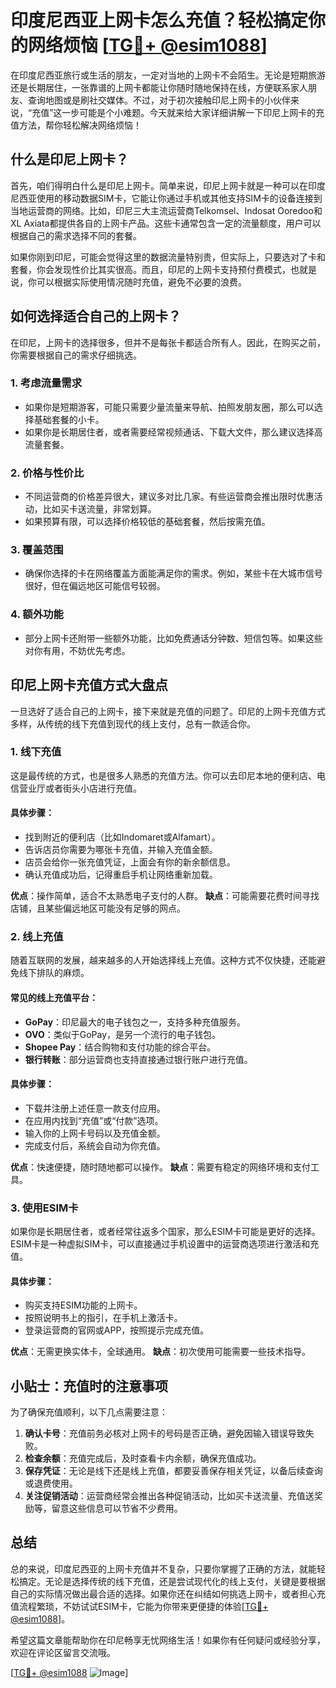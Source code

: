 # 印度尼西亚上网卡怎么充值？轻松搞定你的网络烦恼 [[TG💪+ @esim1088](https://t.me/s/esim1088)]

在印度尼西亚旅行或生活的朋友，一定对当地的上网卡不会陌生。无论是短期旅游还是长期居住，一张靠谱的上网卡都能让你随时随地保持在线，方便联系家人朋友、查询地图或是刷社交媒体。不过，对于初次接触印尼上网卡的小伙伴来说，“充值”这一步可能是个小难题。今天就来给大家详细讲解一下印尼上网卡的充值方法，帮你轻松解决网络烦恼！

## 什么是印尼上网卡？

首先，咱们得明白什么是印尼上网卡。简单来说，印尼上网卡就是一种可以在印度尼西亚使用的移动数据SIM卡，它能让你通过手机或其他支持SIM卡的设备连接到当地运营商的网络。比如，印尼三大主流运营商Telkomsel、Indosat Ooredoo和XL Axiata都提供各自的上网卡产品。这些卡通常包含一定的流量额度，用户可以根据自己的需求选择不同的套餐。

如果你刚到印尼，可能会觉得这里的数据流量特别贵，但实际上，只要选对了卡和套餐，你会发现性价比其实很高。而且，印尼的上网卡支持预付费模式，也就是说，你可以根据实际使用情况随时充值，避免不必要的浪费。

## 如何选择适合自己的上网卡？

在印尼，上网卡的选择很多，但并不是每张卡都适合所有人。因此，在购买之前，你需要根据自己的需求仔细挑选。

### 1. **考虑流量需求**
   - 如果你是短期游客，可能只需要少量流量来导航、拍照发朋友圈，那么可以选择基础套餐的小卡。
   - 如果你是长期居住者，或者需要经常视频通话、下载大文件，那么建议选择高流量套餐。

### 2. **价格与性价比**
   - 不同运营商的价格差异很大，建议多对比几家。有些运营商会推出限时优惠活动，比如买卡送流量，非常划算。
   - 如果预算有限，可以选择价格较低的基础套餐，然后按需充值。

### 3. **覆盖范围**
   - 确保你选择的卡在网络覆盖方面能满足你的需求。例如，某些卡在大城市信号很好，但在偏远地区可能信号较弱。

### 4. **额外功能**
   - 部分上网卡还附带一些额外功能，比如免费通话分钟数、短信包等。如果这些对你有用，不妨优先考虑。

## 印尼上网卡充值方式大盘点

一旦选好了适合自己的上网卡，接下来就是充值的问题了。印尼的上网卡充值方式多样，从传统的线下充值到现代的线上支付，总有一款适合你。

### 1. **线下充值**
   这是最传统的方式，也是很多人熟悉的充值方法。你可以去印尼本地的便利店、电信营业厅或者街头小店进行充值。

   #### 具体步骤：
   - 找到附近的便利店（比如Indomaret或Alfamart）。
   - 告诉店员你需要为哪张卡充值，并输入充值金额。
   - 店员会给你一张充值凭证，上面会有你的新余额信息。
   - 确认充值成功后，记得重启手机让网络重新加载。

   **优点**：操作简单，适合不太熟悉电子支付的人群。
   **缺点**：可能需要花费时间寻找店铺，且某些偏远地区可能没有足够的网点。

### 2. **线上充值**
   随着互联网的发展，越来越多的人开始选择线上充值。这种方式不仅快捷，还能避免线下排队的麻烦。

   #### 常见的线上充值平台：
   - **GoPay**：印尼最大的电子钱包之一，支持多种充值服务。
   - **OVO**：类似于GoPay，是另一个流行的电子钱包。
   - **Shopee Pay**：结合购物和支付功能的综合平台。
   - **银行转账**：部分运营商也支持直接通过银行账户进行充值。

   #### 具体步骤：
   - 下载并注册上述任意一款支付应用。
   - 在应用内找到“充值”或“付款”选项。
   - 输入你的上网卡号码以及充值金额。
   - 完成支付后，系统会自动为你充值。

   **优点**：快速便捷，随时随地都可以操作。
   **缺点**：需要有稳定的网络环境和支付工具。

### 3. **使用ESIM卡**
   如果你是长期居住者，或者经常往返多个国家，那么ESIM卡可能是更好的选择。ESIM卡是一种虚拟SIM卡，可以直接通过手机设置中的运营商选项进行激活和充值。

   #### 具体步骤：
   - 购买支持ESIM功能的上网卡。
   - 按照说明书上的指引，在手机上激活卡。
   - 登录运营商的官网或APP，按照提示完成充值。

   **优点**：无需更换实体卡，全球通用。
   **缺点**：初次使用可能需要一些技术指导。

## 小贴士：充值时的注意事项

为了确保充值顺利，以下几点需要注意：

1. **确认卡号**：充值前务必核对上网卡的号码是否正确，避免因输入错误导致失败。
2. **检查余额**：充值完成后，及时查看卡内余额，确保充值成功。
3. **保存凭证**：无论是线下还是线上充值，都要妥善保存相关凭证，以备后续查询或退费使用。
4. **关注促销活动**：运营商经常会推出各种促销活动，比如买卡送流量、充值送奖励等，留意这些信息可以节省不少费用。

## 总结

总的来说，印度尼西亚的上网卡充值并不复杂，只要你掌握了正确的方法，就能轻松搞定。无论是选择传统的线下充值，还是尝试现代化的线上支付，关键是要根据自己的实际情况做出最合适的选择。如果你还在纠结如何挑选上网卡，或者担心充值流程繁琐，不妨试试ESIM卡，它能为你带来更便捷的体验[[TG💪+ @esim1088](https://t.me/s/esim1088)]。

希望这篇文章能帮助你在印尼畅享无忧网络生活！如果你有任何疑问或经验分享，欢迎在评论区留言交流哦。

[[TG💪+ @esim1088](https://t.me/s/esim1088) ![Image](https://i.postimg.cc/4NQfJmqS/Snipaste-2025-05-13-00-14-12.png)]